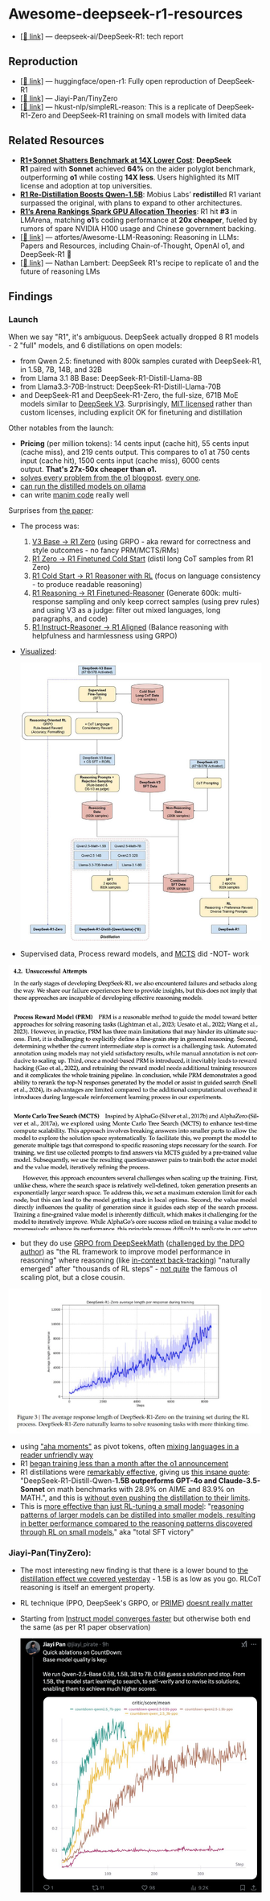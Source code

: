 # Awesome-deepseek-r1-resources

- [[🔗 link]](https://github.com/deepseek-ai/DeepSeek-R1) — deepseek-ai/DeepSeek-R1: tech report

## **Reproduction**

- [[🔗 link]](https://github.com/huggingface/open-r1) — huggingface/open-r1: Fully open reproduction of DeepSeek-R1
- [[🔗 link]](https://github.com/Jiayi-Pan/TinyZero) — Jiayi-Pan/TinyZero
- [[🔗 link]](https://github.com/hkust-nlp/simpleRL-reason) — hkust-nlp/simpleRL-reason: This is a replicate of DeepSeek-R1-Zero and DeepSeek-R1 training on small models with limited data

## Related Resources

- [**R1+Sonnet Shatters Benchmark at 14X Lower Cost**](https://aider.chat/2025/01/24/r1-sonnet.html): **DeepSeek R1** paired with **Sonnet** achieved **64%** on the aider polyglot benchmark, outperforming **o1** while costing **14X less**. Users highlighted its MIT license and adoption at top universities.
- [**R1 Re-Distillation Boosts Qwen-1.5B**](https://huggingface.co/mobiuslabsgmbh/DeepSeek-R1-ReDistill-Qwen-1.5B-v1.0): Mobius Labs’ **redistill**ed R1 variant surpassed the original, with plans to expand to other architectures.
- [**R1’s Arena Rankings Spark GPU Allocation Theories**](https://x.com/lmarena_ai/status/1882749951924715578): R1 hit **#3** in LMArena, matching **o1**’s coding performance at **20x cheaper**, fueled by rumors of spare NVIDIA H100 usage and Chinese government backing.
- [[🔗 link]](https://github.com/atfortes/Awesome-LLM-Reasoning?tab=readme-ov-file#toc9) — atfortes/Awesome-LLM-Reasoning: Reasoning in LLMs: Papers and Resources, including Chain-of-Thought, OpenAI o1, and DeepSeek-R1 🍓
- [[🔗 link]](https://www.interconnects.ai/p/deepseek-r1-recipe-for-o1) — Nathan Lambert:  DeepSeek R1's recipe to replicate o1 and the future of reasoning LMs

## Findings

### Launch

When we say "R1", it's ambiguous. DeepSeek actually dropped 8 R1 models - 2 "full" models, and 6 distillations on open models:

- from Qwen 2.5: finetuned with 800k samples curated with DeepSeek-R1, in 1.5B, 7B, 14B, and 32B
- from Llama 3.1 8B Base: DeepSeek-R1-Distill-Llama-8B
- from Llama3.3-70B-Instruct: DeepSeek-R1-Distill-Llama-70B
- and DeepSeek-R1 and DeepSeek-R1-Zero, the full-size, 671B MoE models similar to [DeepSeek V3](https://www.latent.space/p/baseten). Surprisingly, [MIT licensed](https://x.com/deepseek_ai/status/1881318138937233664?s=46) rather than custom licenses, including explicit OK for finetuning and distillation

Other notables from the launch:

- **Pricing** (per million tokens): 14 cents input (cache hit), 55 cents input (cache miss), and 219 cents output. This compares to o1 at 750 cents input (cache hit), 1500 cents input (cache miss), 6000 cents output. **That's 27x-50x cheaper than o1.**
- [solves every problem from the o1 blogpost](https://x.com/mrsiipa/status/1881330071874813963). [every one](https://x.com/nrehiew_/status/1881453058556870934?s=46).
- [can run the distilled models on ollama](https://simonwillison.net/2025/Jan/20/deepseek-r1/)
- can write [manim code](https://x.com/christiancooper/status/1881335734256492605) really well

Surprises from [the paper](https://github.com/deepseek-ai/DeepSeek-R1/blob/main/DeepSeek_R1.pdf):

- The process was:
    1. [V3 Base → R1 Zero](https://x.com/casper_hansen_/status/1881404608591085817) (using GRPO - aka reward for correctness and style outcomes - no fancy PRM/MCTS/RMs)
    2. [R1 Zero → R1 Finetuned Cold Start](https://x.com/casper_hansen_/status/1881404611401236745) (distil long CoT samples from R1 Zero)
    3. [R1 Cold Start → R1 Reasoner with RL](https://x.com/casper_hansen_/status/1881404614190506188) (focus on language consistency - to produce readable reasoning)
    4. [R1 Reasoning → R1 Finetuned-Reasoner](https://x.com/casper_hansen_/status/1881404617235509711) (Generate 600k: multi-response sampling and only keep correct samples (using prev rules) and using V3 as a judge: filter out mixed languages, long paragraphs, and code)
    5. [R1 Instruct-Reasoner → R1 Aligned](https://x.com/casper_hansen_/status/1881404619362013294) (Balance reasoning with helpfulness and harmlessness using GRPO)
- [Visualized](https://x.com/SirrahChan/status/1881488738473357753):
  
    ![image.png](asserts/image.png)
    
- Supervised data, Process reward models, and [MCTS](https://x.com/lu_sichu/status/1881348105586855962) did -NOT- work

![image.png](asserts/image%201.png)

- but they do use [GRPO from DeepSeekMath](https://arxiv.org/abs/2402.03300) ([challenged by the DPO author](https://x.com/rm_rafailov/status/1881350883252085000)) as "the RL framework to improve model performance in reasoning" where reasoning (like [in-context back-tracking](https://x.com/paul_cal/status/1881324020592963939)) "naturally emerged" after "thousands of RL steps" - [not quite](https://x.com/cto_junior/status/1881319502861967635) the famous o1 scaling plot, but a close cousin.

![image.png](asserts/image%202.png)

- using ["aha moments"](https://x.com/teortaxesTex/status/1881317131561922640) as pivot tokens, often [mixing languages in a reader unfriendly way](https://x.com/teortaxesTex/status/1881329351125549144)
- R1 [began training less than a month after the o1 announcement](https://x.com/teortaxesTex/status/1881298065967239183)
- R1 distillations were [remarkably effective](https://x.com/nrehiew_/status/1881330794549182853), giving us [this insane quote](https://x.com/reach_vb/status/1881319500089634954): "DeepSeek-R1-Distill-Qwen-**1.5B outperforms GPT-4o and Claude-3.5-Sonnet** on math benchmarks with 28.9% on AIME and 83.9% on MATH.", and this is [without even pushing the distillation to their limits](https://x.com/teortaxesTex/status/1881331287010550119).
- This is [more effective than just RL-tuning a small model](https://x.com/DimitrisPapail/status/1881341537499619822): "[reasoning patterns of larger models can be distilled into smaller models, resulting in better performance compared to the reasoning patterns discovered through RL on small models.](https://x.com/qtnx_/status/1881330757001502991)" aka "total SFT victory"

### Jiayi-Pan(TinyZero):

- The most interesting new finding is that there is a lower bound to [the distillation effect we covered yesterday](https://buttondown.com/ainews/archive/ainews-bespoke-stratos-sky-t1-the-vicunaalpaca/) - 1.5B is as low as you go. RLCoT reasoning is itself an emergent property.
- RL technique (PPO, DeepSeek's GRPO, or [PRIME](https://buttondown.com/ainews/archive/ainews-prime-process-reinforcement-through/)) [doesnt really matter](https://x.com/jiayi_pirate/status/1882839504899420517)
- Starting from [Instruct model converges faster](https://x.com/jiayi_pirate/status/1882839494828896730) but otherwise both end the same (as per R1 paper observation)
  
    ![image.png](asserts/image%203.png)